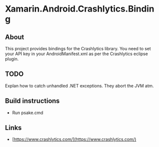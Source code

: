 # Xamarin.Android.Crashlytics.Binding #

## About ##

This project provides bindings for the Crashlytics library. You need to set your API key in your AndroidManifest.xml as per the Crashlytics eclipse plugin. 

## TODO ##
Explan how to catch unhandled .NET exceptions. They abort the JVM atm.

## Build instructions ##
 * Run psake.cmd

## Links ##
* [https://www.crashlytics.com/](https://www.crashlytics.com/)